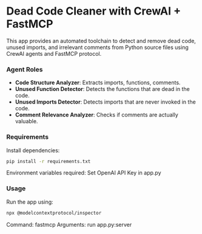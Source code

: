 # Dead Code Cleaner with CrewAI + FastMCP

This app provides an automated toolchain to detect and remove dead code, unused imports, and irrelevant comments from Python source files using CrewAI agents and FastMCP protocol.

### Agent Roles

- **Code Structure Analyzer**: Extracts imports, functions, comments.
- **Unused Function Detector**: Detects the functions that are dead in the code.
- **Unused Imports Detector**: Detects imports that are never invoked in the code.
- **Comment Relevance Analyzer**: Checks if comments are actually valuable.

### Requirements

Install dependencies:

```bash
pip install -r requirements.txt
```

Environment variables required:
Set OpenAI API Key in app.py

### Usage

Run the app using:

```bash
npx @modelcontextprotocol/inspector
```

Command: fastmcp
Arguments: run app.py:server

